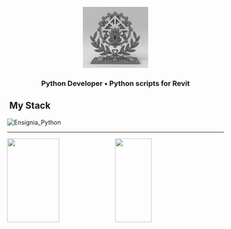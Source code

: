 <p align='center'>
<img src="emblema_fortificacao_construcao_lego_cinza.png" alt="Descrição" style="width:30%; height:auto;">
</p>

<h3 align="center">
  Python Developer • Python scripts for Revit
</h3>

## &nbsp;My Stack

<img src="https://cdn.jsdelivr.net/gh/devicons/devicon@latest/icons/python/python-original-wordmark.svg" alt="Ensignia_Python" style="width:10%; height:auto;">

_______________________________________________________________________________________________________________________________________________________________

<img width="49%" height="195px" src="https://github-readme-stats.vercel.app/api?username=RodrigoIMECode&show_icons=true&count_private=true&title_color=80F7D4&icon_color=9d00ff&text_color=c9d1d9&bg_color=0d1117&border_color=fff0" /> 

 <img width="41%" height="195px" src="https://github-readme-stats.vercel.app/api/top-langs/?username=RodrigoIMECode&layout=compact&title_color=80F7D4&text_color=fff&bg_color=0d1117&border_color=fff0" />

<!-- ![Fortificação e Construção](emblema_fortificacao_construcao_lego_cinza.png) -->

<!--
**RodrigoIME/RodrigoIME** is a ✨ _special_ ✨ repository because its `README.md` (this file) appears on your GitHub profile.

Here are some ideas to get you started:

- 🔭 I’m currently working on ...
- 🌱 I’m currently learning ...
- 👯 I’m looking to collaborate on ...
- 🤔 I’m looking for help with ...
- 💬 Ask me about ...
- 📫 How to reach me: ...
- 😄 Pronouns: ...
- ⚡ Fun fact: ...
-->
